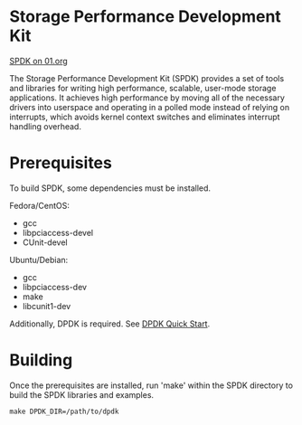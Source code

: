Storage Performance Development Kit
===================================

[SPDK on 01.org](https://01.org/spdk)

The Storage Performance Development Kit (SPDK) provides a set of tools
and libraries for writing high performance, scalable, user-mode storage
applications.
It achieves high performance by moving all of the necessary drivers into
userspace and operating in a polled mode instead of relying on interrupts,
which avoids kernel context switches and eliminates interrupt handling
overhead.

Prerequisites
=============

To build SPDK, some dependencies must be installed.

Fedora/CentOS:

- gcc
- libpciaccess-devel
- CUnit-devel

Ubuntu/Debian:

- gcc
- libpciaccess-dev
- make
- libcunit1-dev

Additionally, DPDK is required.
See [DPDK Quick Start](http://dpdk.org/doc/quick-start).

Building
========

Once the prerequisites are installed, run 'make' within the SPDK directory
to build the SPDK libraries and examples.

    make DPDK_DIR=/path/to/dpdk
